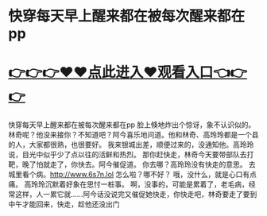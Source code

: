 # 快穿每天早上醒来都在被每次醒来都在pp

# <a href="https://github.com/xiaopoe/lesi/issues/1">👉👉👉♥♥点此进入♥观看入口👈👉👉</a>

快穿每天早上醒来都在被每次醒来都在pp
脸上倏地炸出个惊讶，象不认识似的。
林奇呢？他没来接你？不知道吧？阿今喜乐地问道。他和林奇、高玲玲都是一个县的人，大家都很熟，也很要好。
我来银城出差，顺便过来的，没通知他。高玲玲说，目光中似乎少了点以往的活鲜和热烈。
那你赶快走，林奇今天要带部队去打靶，晚了怕就走了，你快去。阿今催促道。
你去哪？高玲玲没有快走的意思。
去城里看个病。http://www.6s7n.lol
怎么啦？哪不好？
哦，没什么，就是心口有点痛。
高玲玲沉默着好象在思忖一桩事。
啊，没事的，可能是累着了，老毛病，经常这样，人一累它就……阿今话没说完又催促她快走，你快走吧，林奇要走了要到中午才能回来，快走，趁他还没出门
